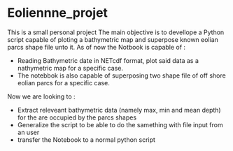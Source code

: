 # Eoliennne_projet
This is a small personal project
The main objective is to devellope a Python script capable of ploting a bathymetric map and superpose known eolian parcs shape file unto it.
As of now the Notbook is capable of :
  - Reading Bathymetric date in NETcdf format, plot said data as a nathymetric map for a specific case.
  - The notebbok is also capable of superposing two shape file of off shore eolian parcs for a specific case.

Now we are looking to :
  - Extract releveant bathymetric data (namely max, min and mean depth) for the are occupied by the parcs shapes
  - Generalize the script to be able to do the samething with file input from an user
  - transfer the Notebook to a normal python script
